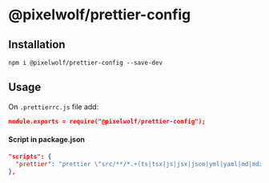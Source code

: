# @pixelwolf/prettier-config

## Installation

`npm i @pixelwolf/prettier-config --save-dev`

## Usage

On `.prettierrc.js` file add:

```json
module.exports = require("@pixelwolf/prettier-config");
```

#### Script in package.json

```json
"scripts": {
  "prettier": "prettier \"src/**/*.+(ts|tsx|js|jsx|json|yml|yaml|md|mdx)\" --write"
},
```
